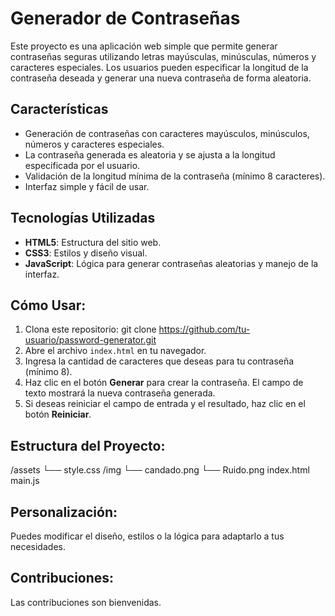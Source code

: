 # Generador de Contraseñas

Este proyecto es una aplicación web simple que permite generar contraseñas seguras utilizando letras mayúsculas, minúsculas, números y caracteres especiales. Los usuarios pueden especificar la longitud de la contraseña deseada y generar una nueva contraseña de forma aleatoria.

## Características

- Generación de contraseñas con caracteres mayúsculos, minúsculos, números y caracteres especiales.
- La contraseña generada es aleatoria y se ajusta a la longitud especificada por el usuario.
- Validación de la longitud mínima de la contraseña (mínimo 8 caracteres).
- Interfaz simple y fácil de usar.

## Tecnologías Utilizadas

- **HTML5**: Estructura del sitio web.
- **CSS3**: Estilos y diseño visual.
- **JavaScript**: Lógica para generar contraseñas aleatorias y manejo de la interfaz.

## Cómo Usar:
1. Clona este repositorio: git clone https://github.com/tu-usuario/password-generator.git
2. Abre el archivo `index.html` en tu navegador.
3. Ingresa la cantidad de caracteres que deseas para tu contraseña (mínimo 8).
4. Haz clic en el botón **Generar** para crear la contraseña. El campo de texto mostrará la nueva contraseña generada. 
5. Si deseas reiniciar el campo de entrada y el resultado, haz clic en el botón **Reiniciar**.

## Estructura del Proyecto: 
/assets └── style.css 
/img └── candado.png 
└── Ruido.png 
index.html 
main.js 

## Personalización:
Puedes modificar el diseño, estilos o la lógica para adaptarlo a tus necesidades.

## Contribuciones:
Las contribuciones son bienvenidas.


   
